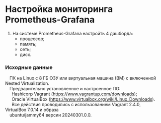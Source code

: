 # Настройка мониторинга Prometheus-Grafana
1. На системе Prometheus-Grafana настройть 4 дашборда:
   - процессор;<br/>
   - память;<br/>
   - сеть;<br/>
   - диск.<br/>
### Исходные данные  ###
&ensp;&ensp;ПК на Linux c 8 ГБ ОЗУ или виртуальная машина (ВМ) с включенной Nested Virtualization.<br/>
&ensp;&ensp;Предварительно установленное и настроенное ПО:<br/>
&ensp;&ensp;&ensp;Hashicorp Vagrant (https://www.vagrantup.com/downloads);<br/>
&ensp;&ensp;&ensp;Oracle VirtualBox (https://www.virtualbox.org/wiki/Linux_Downloads).<br/>
&ensp;&ensp;&ensp;Все действия проводились с использованием Vagrant 2.4.0, VirtualBox 7.0.14 и образа<br/> 
&ensp;&ensp;ubuntu/jammy64 версии 20240301.0.0.<br/> 
